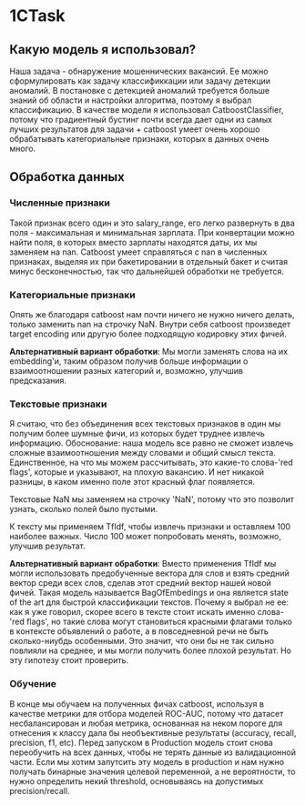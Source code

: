 
# 1CTask
## Какую модель я использовал?
Наша задача - обнаружение мошеннических вакансий. Ее можно сформулировать как задачу классификкации или задачу детекции аномалий. В постановке с детекцией аномалий требуется больше знаний об области и настройки алгоритма, поэтому я выбрал классификацию. В качестве модели я использовал CatboostClassifier, потому что градиентный бустинг почти всегда дает одни из самых лучших результатов для задачи + catboost умеет очень хорошо обрабатывать категориальные признаки, которых в данных очень много.
## Обработка данных

### Численные признаки
Такой признак всего один и это salary_range, его легко развернуть в два поля - максимальная и минимальная зарплата. При конвертации можно найти поля, в которых вместо зарплаты находятся даты, их мы заменяем на nan. Catboost умеет справляться с nan в численных признаках, выделяя их при бакетировании в отдельный бакет и считая минус бесконечностью, так что дальнейшей обработки не требуется.

### Категориальные признаки
Опять же благодаря catboost нам почти ничего не нужно ничего делать, только заменить nan на строчку NaN. Внутри себя catboost произведет target encoding или другую более подходящую кодировку этих фичей.

**Альтернативный вариант обработки**: Мы могли заменять слова на их embedding'и, таким образом получив больше информации о взаимоотношении разных категорий и, возможно, улучшив предсказания.

### Текстовые признаки

Я считаю, что без объединения всех текстовых признаков в один мы получим более шумные фичи, из которых будет труднее извлечь информацию. Обоснование: наша модель все равно не сможет извлечь сложные взаимоотношения между словами и общий смысл текста. Единственное, на что мы можем рассчитывать, это какие-то слова-'red flags', которые и указывают, на плохую вакансию. И нет никакой разницы, в каком именно поле этот красный флаг появляется. 

Текстовые NaN мы заменяем на строчку 'NaN', потому что это позволит узнать, сколько полей было пустыми.

К тексту мы применяем TfIdf, чтобы извлечь признаки и оставляем 100 наиболее важных. Число 100 может попробовать менять, возможно, улучшив результат.

**Альтернативный вариант обработки**: Вместо применения TfIdf мы могли использовать предобученные вектора для слов и взять средний вектор среди всех слов, сделав этот средний вектор нашей новой фичей. Такая модель называется BagOfEmbedings и она является state of the art для быстрой классификации текстов. Почему я выбрал не ее: как я уже говорил, скорее всего в тексте стоит искать именно слова-'red flags', но такие слова могут становиться красными флагами только в контексте объявлений о работе, а в повседневной речи не быть сколько-ниубдь особенными. Это значит, что они бы не так сильно повлияли на среднее, и мы могли получить более плохой результат. Но эту гипотезу стоит проверить.

### Обучение
В конце мы обучаем на полученных фичах catboost, используя в качестве метрики для отбора моделей ROC-AUC, потому что датасет несбалансирован и любая метрика, основанная на неком пороге для отнесения к классу дала бы необъективные результаты (accuracy, recall, precision, f1, etc). 
Перед запуском в Production модель стоит снова переобучить на всех данных, чтобы не терять данные из валидационной части.
Если мы хотим запутсить эту модель в production и нам нужно получать бинарные значения целевой переменной, а не вероятности, то нужно определить некий threshold, основываясь на допустимых precision/recall.
